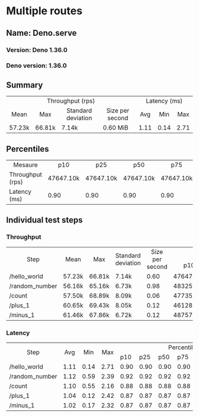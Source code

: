 # Multiple routes
## Name: Deno.serve 

### Version: Deno 1.36.0
### Deno version: 1.36.0

## Summary
<table>
<tr>
    <td align="center" colspan="4">Throughput (rps)</td>
    <td align="center" colspan="3">Latency (ms)</td>
</tr>
<tr>
    <td align="center">Mean</td>
    <td align="center">Max</td>
    <td align="center">Standard deviation</td>
    <td align="center">Size per second</td>
    <td align="center">Avg</td>
    <td align="center">Min</td>
    <td align="center">Max</td>
</tr>
<tr>
    <td>57.23k</td>
    <td>66.81k</td>
    <td>7.14k</td>
    <td>0.60 MiB</td>
    <td>1.11</td>
    <td>0.14</td>
    <td>2.71</td>
</tr>
</table>

## Percentiles

<table>
<tr>
  <td align="center">Mesaure</td>
  <td align="center">p10</td>
  <td align="center">p25</td>
  <td align="center">p50</td>
  <td align="center">p75</td>
  <td align="center">p90</td>
  <td align="center">p95</td>
  <td align="center">p99</td>
</tr>
<tr>
  <td>Throughput (rps)</td>
  <td>47647.10k</td>
  <td>47647.10k</td>
  <td>47647.10k</td>
  <td>47647.10k</td>
  <td>66636.16k</td>
  <td>66808.42k</td>
  <td>66808.42k</td>
</tr>
<tr>
  <td>Latency (ms)</td>
  <td>0.90</td>
  <td>0.90</td>
  <td>0.90</td>
  <td>0.90</td>
  <td>1.37</td>
  <td>1.56</td>
  <td>1.88</td>
</tr>
</table>

## Individual test steps

### Throughput

<table>
<tr>
  <td align="center" rowspan="2">Step</td>
  <td align="center" rowspan="2">Mean</td>
  <td align="center" rowspan="2">Max</td>
  <td align="center" rowspan="2">Standard deviation</td>
  <td align="center" rowspan="2">Size per second</td>
  <td align="center" colspan="7">Percentiles</td>
</tr>
<tr>
  <!-- still Step -->
  <!-- still Mean -->
  <!-- still Max -->
  <!-- still Standard deviation -->
  <!-- still Size per second -->
  <td align="center">p10</td>
  <td align="center">p25</td>
  <td align="center">p50</td>
  <td align="center">p75</td>
  <td align="center">p90</td>
  <td align="center">p95</td>
  <td align="center">p99</td>
</tr>
<tr>
  <td>/hello_world</td>
  <td>57.23k</td>
  <td>66.81k</td>
  <td>7.14k</td>
  <td>0.60</td>
  <td>47647.10k</td>
  <td>47647.10k</td>
  <td>47647.10k</td>
  <td>47647.10k</td>
  <td>66636.16k</td>
  <td>66808.42k</td>
  <td>66808.42k</td>
</tr><tr>
  <td>/random_number</td>
  <td>56.16k</td>
  <td>65.16k</td>
  <td>6.73k</td>
  <td>0.98</td>
  <td>48325.65k</td>
  <td>48325.65k</td>
  <td>48325.65k</td>
  <td>48325.65k</td>
  <td>63824.33k</td>
  <td>65164.10k</td>
  <td>65164.10k</td>
</tr><tr>
  <td>/count</td>
  <td>57.50k</td>
  <td>68.89k</td>
  <td>8.09k</td>
  <td>0.06</td>
  <td>47735.86k</td>
  <td>47735.86k</td>
  <td>47735.86k</td>
  <td>47735.86k</td>
  <td>68146.86k</td>
  <td>68887.91k</td>
  <td>68887.91k</td>
</tr><tr>
  <td>/plus_1</td>
  <td>60.65k</td>
  <td>69.43k</td>
  <td>8.05k</td>
  <td>0.12</td>
  <td>46128.85k</td>
  <td>46128.85k</td>
  <td>46128.85k</td>
  <td>46128.85k</td>
  <td>68210.28k</td>
  <td>69429.80k</td>
  <td>69429.80k</td>
</tr><tr>
  <td>/minus_1</td>
  <td>61.46k</td>
  <td>67.86k</td>
  <td>6.72k</td>
  <td>0.12</td>
  <td>48757.88k</td>
  <td>48757.88k</td>
  <td>48757.88k</td>
  <td>48757.88k</td>
  <td>67774.19k</td>
  <td>67863.85k</td>
  <td>67863.85k</td>
</tr></table>

### Latency

<table>
<tr>
  <td align="center" rowspan="2">Step</td>
  <td align="center" rowspan="2">Avg</td>
  <td align="center" rowspan="2">Min</td>
  <td align="center" rowspan="2">Max</td>
  <td align="center" colspan="7">Percentiles</td>
</tr>
<tr>
  <!-- still Avg -->
  <!-- still Min -->
  <!-- still Max -->
  <td>p10</td>
  <td>p25</td>
  <td>p50</td>
  <td>p75</td>
  <td>p90</td>
  <td>p95</td>
  <td>p99</td>
</tr>
<tr>
  <td>/hello_world</td>
  <td>1.11</td>
  <td>0.14</td>
  <td>2.71</td>
  <td>0.90</td>
  <td>0.90</td>
  <td>0.90</td>
  <td>0.90</td>
  <td>1.37</td>
  <td>1.56</td>
  <td>1.88</td>
</tr><tr>
  <td>/random_number</td>
  <td>1.12</td>
  <td>0.59</td>
  <td>2.39</td>
  <td>0.92</td>
  <td>0.92</td>
  <td>0.92</td>
  <td>0.92</td>
  <td>1.43</td>
  <td>1.56</td>
  <td>1.86</td>
</tr><tr>
  <td>/count</td>
  <td>1.10</td>
  <td>0.55</td>
  <td>2.16</td>
  <td>0.88</td>
  <td>0.88</td>
  <td>0.88</td>
  <td>0.88</td>
  <td>1.34</td>
  <td>1.45</td>
  <td>1.72</td>
</tr><tr>
  <td>/plus_1</td>
  <td>1.04</td>
  <td>0.12</td>
  <td>2.42</td>
  <td>0.87</td>
  <td>0.87</td>
  <td>0.87</td>
  <td>0.87</td>
  <td>1.28</td>
  <td>1.38</td>
  <td>1.75</td>
</tr><tr>
  <td>/minus_1</td>
  <td>1.02</td>
  <td>0.17</td>
  <td>2.32</td>
  <td>0.87</td>
  <td>0.87</td>
  <td>0.87</td>
  <td>0.87</td>
  <td>1.23</td>
  <td>1.37</td>
  <td>1.70</td>
</tr></table>